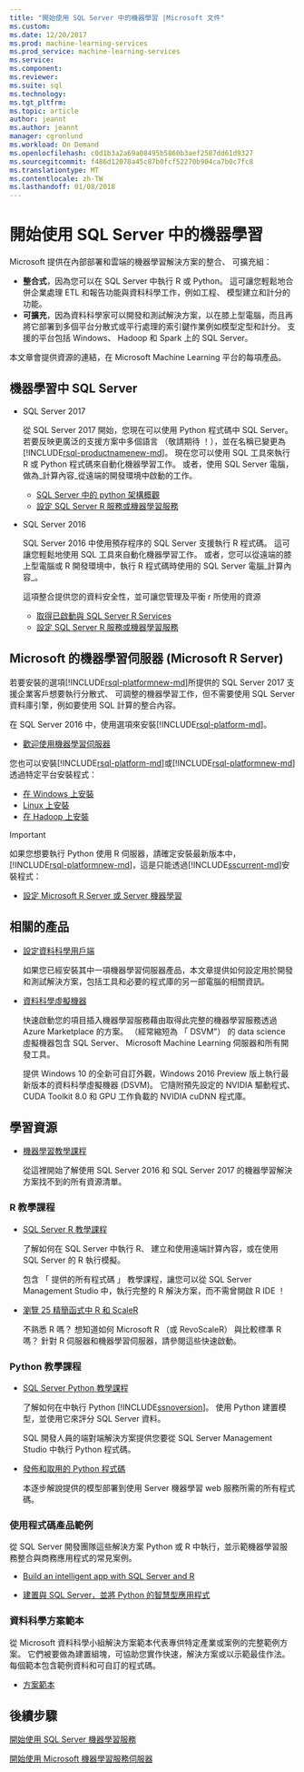 ```yaml
---
title: "開始使用 SQL Server 中的機器學習 |Microsoft 文件"
ms.custom: 
ms.date: 12/20/2017
ms.prod: machine-learning-services
ms.prod_service: machine-learning-services
ms.service: 
ms.component: 
ms.reviewer: 
ms.suite: sql
ms.technology: 
ms.tgt_pltfrm: 
ms.topic: article
author: jeannt
ms.author: jeannt
manager: cgronlund
ms.workload: On Demand
ms.openlocfilehash: c0d1b3a2a69a08495b5860b3aef2587dd61d9327
ms.sourcegitcommit: f486d12078a45c87b0fcf52270b904ca7b0c7fc8
ms.translationtype: MT
ms.contentlocale: zh-TW
ms.lasthandoff: 01/08/2018
---
```

# <a name="getting-started-with-machine-learning-in-sql-server"></a>開始使用 SQL Server 中的機器學習

Microsoft 提供在內部部署和雲端的機器學習解決方案的整合、 可擴充組：

+ **整合式**，因為您可以在 SQL Server 中執行 R 或 Python。 這可讓您輕鬆地合併企業處理 ETL 和報告功能與資料科學工作，例如工程、 模型建立和計分的功能。
+ **可擴充**，因為資料科學家可以開發和測試解決方案，以在膝上型電腦，而且再將它部署到多個平台分散式或平行處理的索引鍵作業例如模型定型和計分。 支援的平台包括 Windows、 Hadoop 和 Spark 上的 SQL Server。

本文章會提供資源的連結，在 Microsoft Machine Learning 平台的每項產品。

## <a name="machine-learning-in-sql-server"></a>機器學習中 SQL Server

+ SQL Server 2017

  從 SQL Server 2017 開始，您現在可以使用 Python 程式碼中 SQL Server。 若要反映更廣泛的支援方案中多個語言 （敬請期待 ！），並在名稱已變更為[!INCLUDE[rsql-productnamenew-md](../includes/rsql-productnamenew-md.md)]。 現在您可以使用 SQL 工具來執行 R 或 Python 程式碼來自動化機器學習工作。 或者，使用 SQL Server 電腦，做為_計算內容_從遠端的開發環境中啟動的工作。

    + [SQL Server 中的 python 架構概觀](/python/architecture-overview-sql-server-python.md)
    + [設定 SQL Server R 服務或機器學習服務](../advanced-analytics/r/set-up-sql-server-r-services-in-database.md)

+ SQL Server 2016

  SQL Server 2016 中使用預存程序的 SQL Server 支援執行 R 程式碼。 這可讓您輕鬆地使用 SQL 工具來自動化機器學習工作。 或者，您可以從遠端的膝上型電腦或 R 開發環境中，執行 R 程式碼時使用的 SQL Server 電腦_計算內容_。

  這項整合提供您的資料安全性，並可讓您管理及平衡 r 所使用的資源

    + [取得已啟動與 SQL Server R Services](r/getting-started-with-sql-server-r-services.md)
    + [設定 SQL Server R 服務或機器學習服務](../advanced-analytics/r/set-up-sql-server-r-services-in-database.md)

## <a name="microsoft-machine-learning-server-microsoft-r-server"></a>Microsoft 的機器學習伺服器 (Microsoft R Server)

若要安裝的選項[!INCLUDE[rsql-platformnew-md](../includes/rsql-platformnew-md.md)]所提供的 SQL Server 2017 支援企業客戶想要執行分散式、 可調整的機器學習工作，但不需要使用 SQL Server 資料庫引擎，例如要使用 SQL 計算的整合內容。

在 SQL Server 2016 中，使用選項來安裝[!INCLUDE[rsql-platform-md](../includes/rsql-platformnew-md.md)]。
  
  + [歡迎使用機器學習伺服器](https://docs.microsoft.com/machine-learning-server/what-is-machine-learning-server)
  
您也可以安裝[!INCLUDE[rsql-platform-md](../includes/rsql-platform-md.md)]或[!INCLUDE[rsql-platformnew-md](../includes/rsql-platformnew-md.md)]透過特定平台安裝程式：

  + [在 Windows 上安裝](https://docs.microsoft.com/machine-learning-server/install/machine-learning-server-windows-install)
  + [Linux 上安裝](https://docs.microsoft.com/machine-learning-server/install/machine-learning-server-linux-install)
  + [在 Hadoop 上安裝](https://docs.microsoft.com/machine-learning-server/install/machine-learning-server-hadoop-install)

> [!IMPORTANT]
> 如果您想要執行 Python 使用 R 伺服器，請確定安裝最新版本中， [!INCLUDE[rsql-platformnew-md](../includes/rsql-platformnew-md.md)]，這是只能透過[!INCLUDE[sscurrent-md](../includes/sscurrent-md.md)]安裝程式：
> 
>    + [設定 Microsoft R Server 或 Server 機器學習](../advanced-analytics/r/create-a-standalone-r-server.md)

## <a name="related-products"></a>相關的產品

+ [設定資料科學用戶端](../advanced-analytics/r/set-up-a-data-science-client.md)

  如果您已經安裝其中一項機器學習伺服器產品，本文章提供如何設定用於開發和測試解決方案，包括工具和必要的程式庫的另一部電腦的相關資訊。

+ [資料科學虛擬機器](../advanced-analytics/r/provision-the-r-server-only-sql-server-2016-enterprise-vm-on-azure.md)

  快速啟動您的項目插入機器學習服務藉由取得此完整的機器學習服務透過 Azure Marketplace 的方案。 （經常縮短為 「 DSVM"） 的 data science 虛擬機器包含 SQL Server、 Microsoft Machine Learning 伺服器和所有開發工具。
  
  提供 Windows 10 的全新可自訂外觀，Windows 2016 Preview 版上執行最新版本的資料科學虛擬機器 (DSVM)。 它隨附預先設定的 NVIDIA 驅動程式、 CUDA Toolkit 8.0 和 GPU 工作負載的 NVIDIA cuDNN 程式庫。

## <a name="resources-for-learning"></a>學習資源

+ [機器學習教學課程](../advanced-analytics/tutorials/machine-learning-services-tutorials.md)

  從這裡開始了解使用 SQL Server 2016 和 SQL Server 2017 的機器學習解決方案找不到的所有資源清單。

### <a name="r-tutorials"></a>R 教學課程

+ [SQL Server R 教學課程](../advanced-analytics/tutorials/sql-server-r-tutorials.md)

   了解如何在 SQL Server 中執行 R、 建立和使用遠端計算內容，或在使用 SQL Server 的 R 執行模擬。
   
   包含 「 提供的所有程式碼 」 教學課程，讓您可以從 SQL Server Management Studio 中，執行完整的 R 解決方案，而不需曾開啟 R IDE ！

+ [瀏覽 25 精簡函式中 R 和 ScaleR](https://docs.microsoft.com/r-server/r/tutorial-r-to-revoscaler)

   不熟悉 R 嗎？ 想知道如何 Microsoft R （或 RevoScaleR） 與比較標準 R 嗎？ 針對 R 伺服器和機器學習伺服器，請參閱這些快速啟動。

### <a name="python-tutorials"></a>Python 教學課程

+ [SQL Server Python 教學課程](../advanced-analytics/tutorials/sql-server-r-tutorials.md)

  了解如何在中執行 Python [!INCLUDE[ssnoversion](../includes/ssnoversion.md)]。 使用 Python 建置模型，並使用它來評分 SQL Server 資料。

   SQL 開發人員的端對端解決方案提供您要從 SQL Server Management Studio 中執行 Python 程式碼。

+ [發佈和取用的 Python 程式碼](../advanced-analytics/python/publish-consume-python-code.md)

  本逐步解說提供的模型部署到使用 Server 機器學習 web 服務所需的所有程式碼。

### <a name="product-samples-with-code"></a>使用程式碼產品範例

從 SQL Server 開發團隊這些解決方案 Python 或 R 中執行，並示範機器學習服務整合與商務應用程式的常見案例。

+ [Build an intelligent app with SQL Server and R](https://microsoft.github.io/sql-ml-tutorials/R/rentalprediction)

+ [建置與 SQL Server，並將 Python 的智慧型應用程式](https://microsoft.github.io/sql-ml-tutorials/python/rentalprediction/)

### <a name="data-science-solution-templates"></a>資料科學方案範本

從 Microsoft 資料科學小組解決方案範本代表專供特定產業或案例的完整範例方案。 它們被要做為建置組塊，可協助您實作快速，解決方案或以示範最佳作法。 每個範本包含範例資料和可自訂的程式碼。

+ [方案範本](../advanced-analytics/tutorials/data-science-scenarios-and-solution-templates.md)

## <a name="next-steps"></a>後續步驟

[開始使用 SQL Server 機器學習服務](../advanced-analytics/r/getting-started-with-sql-server-r-services.md)

[開始使用 Microsoft 機器學習服務伺服器](../advanced-analytics/r/getting-started-with-microsoft-r-server-standalone.md)
